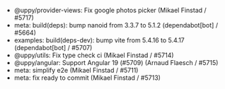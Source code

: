 - @uppy/provider-views: Fix google photos picker (Mikael Finstad / #5717)
- meta: build(deps): bump nanoid from 3.3.7 to 5.1.2 (dependabot[bot] / #5664)
- examples: build(deps-dev): bump vite from 5.4.16 to 5.4.17 (dependabot[bot] / #5707)
- @uppy/utils: Fix type check ci (Mikael Finstad / #5714)
- @uppy/angular: Support Angular 19 (#5709) (Arnaud Flaesch / #5715)
- meta: simplify e2e (Mikael Finstad / #5711)
- meta: fix ready to commit (Mikael Finstad / #5713)
